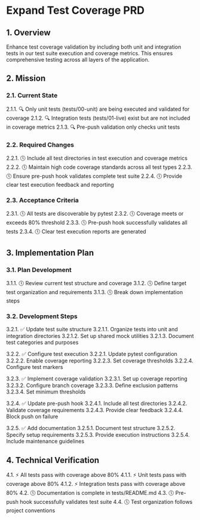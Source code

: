 # Expand Test Coverage PRD

## 1. Overview
Enhance test coverage validation by including both unit and integration tests in our test suite execution and coverage metrics. This ensures comprehensive testing across all layers of the application.

## 2. Mission

### 2.1. Current State
2.1.1. 🔍 Only unit tests (tests/00-unit) are being executed and validated for coverage
2.1.2. 🔍 Integration tests (tests/01-live) exist but are not included in coverage metrics
2.1.3. 🔍 Pre-push validation only checks unit tests

### 2.2. Required Changes
2.2.1. 🕔 Include all test directories in test execution and coverage metrics
2.2.2. 🕔 Maintain high code coverage standards across all test types
2.2.3. 🕔 Ensure pre-push hook validates complete test suite
2.2.4. 🕔 Provide clear test execution feedback and reporting

### 2.3. Acceptance Criteria
2.3.1. 🕔 All tests are discoverable by pytest
2.3.2. 🕔 Coverage meets or exceeds 80% threshold
2.3.3. 🕔 Pre-push hook successfully validates all tests
2.3.4. 🕔 Clear test execution reports are generated

## 3. Implementation Plan

### 3.1. Plan Development
3.1.1. 🕔 Review current test structure and coverage
3.1.2. 🕔 Define target test organization and requirements
3.1.3. 🕔 Break down implementation steps

### 3.2. Development Steps
3.2.1. ✅ Update test suite structure
   3.2.1.1. Organize tests into unit and integration directories
   3.2.1.2. Set up shared mock utilities
   3.2.1.3. Document test categories and purposes

3.2.2. ✅ Configure test execution
   3.2.2.1. Update pytest configuration
   3.2.2.2. Enable coverage reporting
   3.2.2.3. Set coverage thresholds
   3.2.2.4. Configure test markers

3.2.3. ✅ Implement coverage validation
   3.2.3.1. Set up coverage reporting
   3.2.3.2. Configure branch coverage
   3.2.3.3. Define exclusion patterns
   3.2.3.4. Set minimum thresholds

3.2.4. ✅ Update pre-push hook
   3.2.4.1. Include all test directories
   3.2.4.2. Validate coverage requirements
   3.2.4.3. Provide clear feedback
   3.2.4.4. Block push on failure

3.2.5. ✅ Add documentation
   3.2.5.1. Document test structure
   3.2.5.2. Specify setup requirements
   3.2.5.3. Provide execution instructions
   3.2.5.4. Include maintenance guidelines

## 4. Technical Verification
4.1. ⚡ All tests pass with coverage above 80%
   4.1.1. ⚡ Unit tests pass with coverage above 80%
   4.1.2. ⚡ Integration tests pass with coverage above 80%
4.2. 🕔 Documentation is complete in tests/README.md
4.3. 🕔 Pre-push hook successfully validates test suite
4.4. 🕔 Test organization follows project conventions
